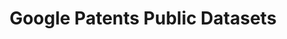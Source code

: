 ---
layout: default
api_or_bulk_downloads: API, Bulk export
bigquery: https://console.cloud.google.com/bigquery?p=patents-public-data&d=patents&page=dataset
citation: “Google Patents Public Data” by IFI CLAIMS Patent Services and Google, used
  under CC BY 4.0
code: 'patent analysis sample code: https://github.com/google/patents-public-data,
  source code not accessible'
contributors: Google Patents
cost: None
description: Worldwide (100+ countries) bibliographic and USPTO full-text, available
  via BigQuery. Provided by IFI CLAIMS Patent Services, a worldwide bibliographic
  and US full-text dataset of patent publications. Updated quarterly.
documentation: https://cloud.google.com/blog/topics/public-datasets/google-patents-public-datasets-connecting-public-paid-and-private-patent-data
last_edit: 04/07/2022, 12:46:16
location: https://console.cloud.google.com/marketplace/details/google_patents_public_datasets/google-patents-public-data
maintained_by: Google Patents https://patents.google.com/
record_creation_timestamp: 12/6/2020 17:20:46
schema_fields:
- inventor_harmonized
- ipc
- uspc
- citation
- fi
- inventor
- locarno
- grant_date
- description_localized
- cpc
- abstract_localized
- family_id
- publication_number
- child
- assignee
- application_kind
- filing_date
- application_number
- application_number_formatted
- claims_localized_html
- art_unit
- pct_number
- spif_publication_number
- country_code
- fterm
- claims_localized
- priority_claim
- priority_date
- kind_code
- publication_date
- spif_application_number
- title_localized
- description_localized_html
- assignee_harmonized
- entity_status
- parent
- examiner
shortname: google_patents_public
superseded_by: Fri, 25 Feb 2022 23:34:33 GMT
tags:
- Google Patents
terms_of_use: CC BY 4.0, requires subscription to query API
timeframe: 1834-present (quarterly)
title: Google Patents Public Datasets
uuid: d24e8a7e-7d27-4280-9d85-c6598a1b9b8e
versioning: Yes, quarterly
---